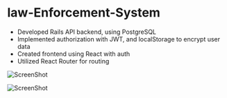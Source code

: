 # law-Enforcement-System

 - Developed Rails API backend, using PostgreSQL
 - Implemented authorization with JWT, and localStorage to encrypt user data
 - Created frontend using React with auth
 - Utilized React Router for routing

![ScreenShot](https://lh5.googleusercontent.com/LgnVsOoTdhbbRuCFU5J6tppdl32qaROdF0feIbSjeUGPCxG8ZE9hVvHENjxfDpAsAs8ELMMubdqsCSrIZscy=w1920-h897)

![ScreenShot](https://lh6.googleusercontent.com/dKXm1mkLW3uAnlLAs4JYNGFcYMfYl1y8jAkp55HyygPkE5qlkKkk7xHvdXzVgwVOXlwXfT6UbfPYlA=w1920-h946-rw)
